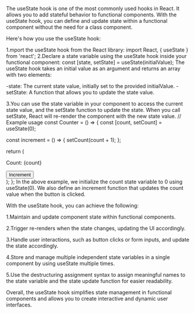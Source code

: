 The useState hook is one of the most commonly used hooks in React. It allows you to add stateful behavior to functional components. With the useState hook, you can define and update state within a functional component without the need for a class component.

Here's how you use the useState hook:

1.mport the useState hook from the React library:
import React, { useState } from 'react';
2.Declare a state variable using the useState hook inside your functional component:
const [state, setState] = useState(initialValue);
The useState hook takes an initial value as an argument and returns an array with two elements:

-state: The current state value, initially set to the provided initialValue.
-setState: A function that allows you to update the state value.

3.You can use the state variable in your component to access the current state value, and the setState function to update the state. When you call setState, React will re-render the component with the new state value.
// Example usage
const Counter = () => {
  const [count, setCount] = useState(0);

  const increment = () => {
    setCount(count + 1);
  };

  return (
    <div>
      <p>Count: {count}</p>
      <button onClick={increment}>Increment</button>
    </div>
  );
};
In the above example, we initialize the count state variable to 0 using useState(0). We also define an increment function that updates the count value when the button is clicked.

With the useState hook, you can achieve the following:

1.Maintain and update component state within functional components.

2.Trigger re-renders when the state changes, updating the UI accordingly.

3.Handle user interactions, such as button clicks or form inputs, and update the state accordingly.

4.Store and manage multiple independent state variables in a single component by using useState multiple times.

5.Use the destructuring assignment syntax to assign meaningful names to the state variable and the state update function for easier readability.

Overall, the useState hook simplifies state management in functional components and allows you to create interactive and dynamic user interfaces.